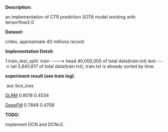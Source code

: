**Description:** 

an implementation of CTR prediction SOTA model working with tensorflow2.0

**Dataset:** 

criteo,  approximate 40 millions record.

**Implementation Detail:**

1.train_test_split: train ----> head 40,000,000 of total data(train.txt)  test ----> tail 5,840,617 of total data(train.txt), train.txt is already sorted by time.

**experiment result (see train log):** 

​			     	auc			   bce_loss

[DLRM](https://arxiv.org/pdf/1906.00091.pdf)	    0.8018			0.4534

[DeepFM](https://arxiv.org/abs/1703.04247 )	0.7849			0.4708		

**TODO:**

implement DCN and DCNv2.

